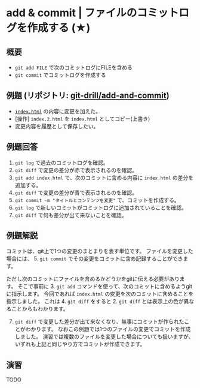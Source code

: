 # add & commit | ファイルのコミットログを作成する (★)

## 概要

- `git add FILE` で次のコミットログにFILEを含める
- `git commit` でコミットログを作成する

## 例題 (リポジトリ: [git-drill/add-and-commit](https://github.com/git-drill/add-and-commit))

- [`index.html`](url) の内容に変更を加えた。
- [操作] `index.2.html` を `index.html` としてコピー(上書き)
- 変更内容を履歴として保存したい。

## 例題回答

1. `git log` で過去のコミットログを確認。
2. `git diff` で変更の差分が赤で表示されるのを確認。
3. `git add index.html` で、次のコミットに含める内容に `index.html` の差分を追加する。
4. `git diff` で変更の差分が青で表示されるのを確認。
5. `git commit -m "タイトルとコンテンツを変更"` で、コミットを作成する。
6. `git log` で新しいコミットがコミットログに追加されていることを確認。
7. `git diff` で何も差分が出て来ないことを確認。

## 例題解説

コミットは、git上で1つの変更のまとまりを表す単位です。
ファイルを変更した場合には、 5. `git commit` でその変更をコミットに含め記録することができます。

ただし次のコミットにファイルを含めるかどうかをgitに伝える必要があります。
そこで事前に 3. `git add` コマンドを使って、次のコミットに含めるようgitに指示します。
今回であれば `index.html` の変更を次のコミットに含めることを指示しました。
これは 4. `git diff` をすると 2. `git diff` とは表示上の色が異なることからもわかります。

7. `git diff` で変更した差分が出て来なくなり、無事にコミットが作られたことがわかります。
なおこの例題では1つのファイルの変更でコミットを作成しました。
演習では複数のファイルを変更した場合についても扱いますが、いずれも上記と同じやり方でコミットが作成できます。

## 演習

TODO

